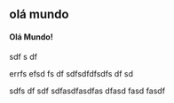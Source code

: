## olá mundo

#### Olá Mundo!

sdf
s
df

errfs
efsd
fs
df
sdfsdfdfsdfs
df
sd

sdfs
df
sdf
sdfasdfasdfas
dfasd
fasd
fasdf
